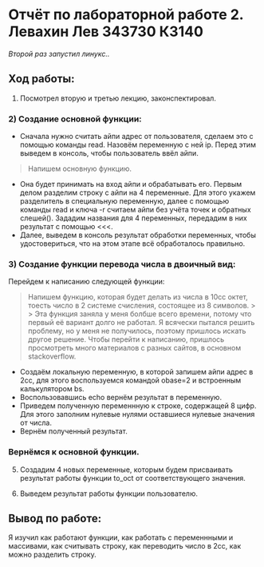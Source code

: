 # Отчёт по лабораторной работе 2. Левахин Лев 343730 КЗ140
*Второй раз запустил линукс..*

## Ход работы:
1) Посмотрел вторую и третью лекцию, законспектировал.

### 2) Создание основной функции:  
  - Сначала нужно считать айпи адрес от пользователя, сделаем это с помощью команды read. Назовём переменную с ней ip. Перед этим выведем в консоль, чтобы пользователь ввёл айпи.  
  > Напишем основную функцию.
  - Она будет принимать на вход айпи и обрабатывать его. Первым делом разделим строку с айпи на 4 переменные. Для этого укажем разделитель в специальную переменную, далее с помощью команды read и ключа -r считаем айпи без учёта точек и обратных слешей(\). Зададим названия для 4 переменных, передадим в них результат с помощью <<<.
  - Далее, выведем в консоль результат обработки переменных, чтобы удостовериться, что на этом этапе всё обработалось правильно.

### 3) Создание функции перевода числа в двоичный вид:

Перейдем к написанию следующей функции:
   > Напишем функцию, которая будет делать из числа в 10сс октет, тоесть число в 2 системе счисления, состоящее из 8 символов.
    > > Эта функция заняла у меня болбше всего времени, потому что первый её вариант долго не работал. Я всячески пытался решить проблему, но у меня не получилось, поэтому пришлось искать другое решение. Чтобы перейти к написанию, пришлось просмотреть много материалов с разных сайтов, в основном stackoverflow.
  - Создаём локальную переменную, в которой запишем айпи адрес в 2сс, для этого воспользуемся командой obase=2 и встроенным калькулятором bs.
  - Воспользовавшись echo вернём результат в переменную.
  - Приведем полученную переменнную к строке, содержащей 8 цифр. Для этого заполним нулевые нулями оставшиеся нулевые значения от числа.
  - Вернём полученный результат.

### Вернёмся к основной функции.
5) Создадим 4 новых переменные, которым будем присваивать результат работы функции to_oct от соответствующего значения.  

6) Выведем результат работы функции пользователю.  


## Вывод по работе:
Я изучил как работают функции, как работать с переменнными и массивами, как считывать строку, как переводить число в 2сс, как можно разделить строку.

